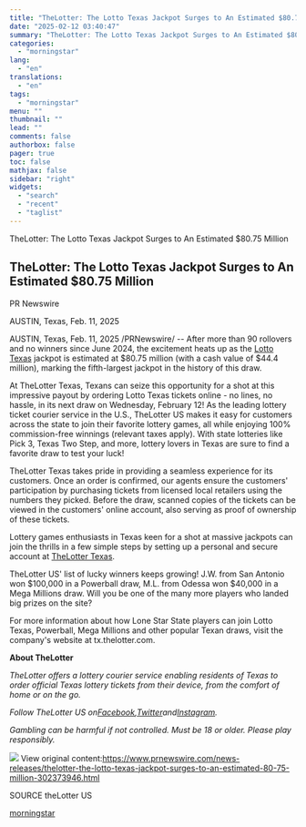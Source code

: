 ```yaml
---
title: "TheLotter: The Lotto Texas Jackpot Surges to An Estimated $80.75 Million"
date: "2025-02-12 03:40:47"
summary: "TheLotter: The Lotto Texas Jackpot Surges to An Estimated $80.75 Million TheLotter: The Lotto Texas Jackpot Surges to An Estimated $80.75 Million PR Newswire AUSTIN, Texas, Feb. 11, 2025 AUSTIN, Texas, Feb. 11, 2025 /PRNewswire/ -- After more than 90 rollovers and no winners since June 2024, the excitement heats..."
categories:
  - "morningstar"
lang:
  - "en"
translations:
  - "en"
tags:
  - "morningstar"
menu: ""
thumbnail: ""
lead: ""
comments: false
authorbox: false
pager: true
toc: false
mathjax: false
sidebar: "right"
widgets:
  - "search"
  - "recent"
  - "taglist"
---
```


TheLotter: The Lotto Texas Jackpot Surges to An Estimated $80.75 Million

TheLotter: The Lotto Texas Jackpot Surges to An Estimated $80.75 Million
------------------------------------------------------------------------

PR Newswire

AUSTIN, Texas, Feb. 11, 2025


AUSTIN, Texas, Feb. 11, 2025 /PRNewswire/ -- After more than 90 rollovers and no winners since June 2024, the excitement heats up as the [Lotto Texas](https://tx.thelotter.com/lottery-tickets/lotto-texas/?tl_affid=15199&utm_source=press_release&utm_medium=general&utm_term=tx_lottotexaspage&utm_campaign=pr_tex_febX_2025_link1) jackpot is estimated at $80.75 million (with a cash value of $44.4 million), marking the fifth-largest jackpot in the history of this draw.

At TheLotter Texas, Texans can seize this opportunity for a shot at this impressive payout by ordering Lotto Texas tickets online - no lines, no hassle, in its next draw on Wednesday, February 12! As the leading lottery ticket courier service in the U.S., TheLotter US makes it easy for customers across the state to join their favorite lottery games, all while enjoying 100% commission-free winnings (relevant taxes apply). With state lotteries like Pick 3, Texas Two Step, and more, lottery lovers in Texas are sure to find a favorite draw to test your luck!

TheLotter Texas takes pride in providing a seamless experience for its customers. Once an order is confirmed, our agents ensure the customers' participation by purchasing tickets from licensed local retailers using the numbers they picked. Before the draw, scanned copies of the tickets can be viewed in the customers' online account, also serving as proof of ownership of these tickets.

Lottery games enthusiasts in Texas keen for a shot at massive jackpots can join the thrills in a few simple steps by setting up a personal and secure account at [TheLotter Texas](https://tx.thelotter.com/home?tl_affid=15199&utm_source=press_release&utm_medium=general&utm_term=tx_homepage&utm_campaign=pr_tx_febX_2025).

TheLotter US' list of lucky winners keeps growing! J.W. from San Antonio won $100,000 in a Powerball draw, M.L. from Odessa won $40,000 in a Mega Millions draw. Will you be one of the many more players who landed big prizes on the site?

For more information about how Lone Star State players can join Lotto Texas, Powerball, Mega Millions and other popular Texan draws, visit the company's website at tx.thelotter.com.

**About TheLotter**

*TheLotter offers a lottery courier service enabling residents of* *Texas to order official Texas lottery tickets from their device, from the comfort of home or on the go.* 

*Follow TheLotter US on*[*Facebook*](https://www.facebook.com/theLotterUS)*,*[*Twitter*](https://twitter.com/theLotterX)*and*[*Instagram*](https://www.instagram.com/thelotterus/)*.*

*Gambling can be harmful if not controlled. Must be 18 or older. Please play responsibly.*

 ![](https://c212.net/c/img/favicon.png?sn=LN17014&sd=2025-02-11) View original content:<https://www.prnewswire.com/news-releases/thelotter-the-lotto-texas-jackpot-surges-to-an-estimated-80-75-million-302373946.html>

SOURCE theLotter US

[morningstar](https://www.morningstar.com/news/pr-newswire/20250211ln17014/thelotter-the-lotto-texas-jackpot-surges-to-an-estimated-8075-million)
